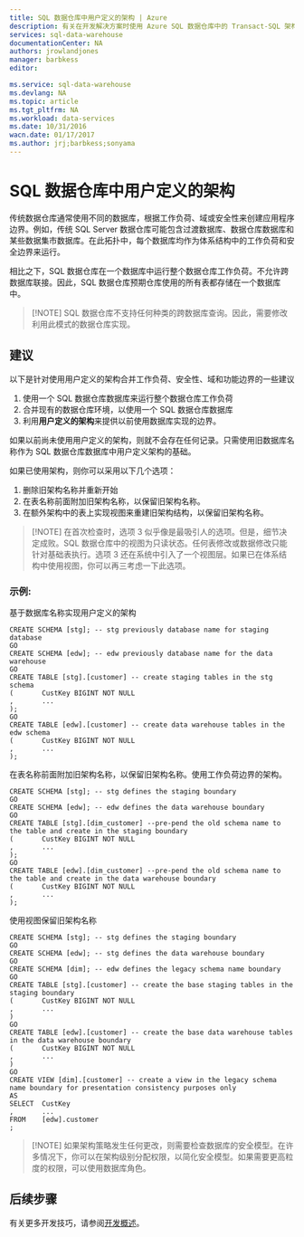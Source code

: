 ```yaml
---
title: SQL 数据仓库中用户定义的架构 | Azure
description: 有关在开发解决方案时使用 Azure SQL 数据仓库中的 Transact-SQL 架构的技巧。
services: sql-data-warehouse
documentationCenter: NA
authors: jrowlandjones
manager: barbkess
editor: 

ms.service: sql-data-warehouse
ms.devlang: NA
ms.topic: article
ms.tgt_pltfrm: NA
ms.workload: data-services
ms.date: 10/31/2016
wacn.date: 01/17/2017
ms.author: jrj;barbkess;sonyama
---
```


# SQL 数据仓库中用户定义的架构
传统数据仓库通常使用不同的数据库，根据工作负荷、域或安全性来创建应用程序边界。例如，传统 SQL Server 数据仓库可能包含过渡数据库、数据仓库数据库和某些数据集市数据库。在此拓扑中，每个数据库均作为体系结构中的工作负荷和安全边界来运行。

相比之下，SQL 数据仓库在一个数据库中运行整个数据仓库工作负荷。不允许跨数据库联接。因此，SQL 数据仓库预期仓库使用的所有表都存储在一个数据库中。

> [!NOTE] SQL 数据仓库不支持任何种类的跨数据库查询。因此，需要修改利用此模式的数据仓库实现。

## 建议
以下是针对使用用户定义的架构合并工作负荷、安全性、域和功能边界的一些建议

1. 使用一个 SQL 数据仓库数据库来运行整个数据仓库工作负荷
2. 合并现有的数据仓库环境，以使用一个 SQL 数据仓库数据库
3. 利用**用户定义的架构**来提供以前使用数据库实现的边界。

如果以前尚未使用用户定义的架构，则就不会存在任何记录。只需使用旧数据库名称作为 SQL 数据仓库数据库中用户定义架构的基础。

如果已使用架构，则你可以采用以下几个选项：

1. 删除旧架构名称并重新开始
2. 在表名称前面附加旧架构名称，以保留旧架构名称。
3. 在额外架构中的表上实现视图来重建旧架构结构，以保留旧架构名称。

> [!NOTE] 在首次检查时，选项 3 似乎像是最吸引人的选项。但是，细节决定成败。SQL 数据仓库中的视图为只读状态。任何表修改或数据修改只能针对基础表执行。选项 3 还在系统中引入了一个视图层。如果已在体系结构中使用视图，你可以再三考虑一下此选项。

### 示例:
基于数据库名称实现用户定义的架构

    CREATE SCHEMA [stg]; -- stg previously database name for staging database
    GO
    CREATE SCHEMA [edw]; -- edw previously database name for the data warehouse
    GO
    CREATE TABLE [stg].[customer] -- create staging tables in the stg schema
    (       CustKey BIGINT NOT NULL
    ,       ...
    );
    GO
    CREATE TABLE [edw].[customer] -- create data warehouse tables in the edw schema
    (       CustKey BIGINT NOT NULL
    ,       ...
    );

在表名称前面附加旧架构名称，以保留旧架构名称。使用工作负荷边界的架构。

    CREATE SCHEMA [stg]; -- stg defines the staging boundary
    GO
    CREATE SCHEMA [edw]; -- edw defines the data warehouse boundary
    GO
    CREATE TABLE [stg].[dim_customer] --pre-pend the old schema name to the table and create in the staging boundary
    (       CustKey BIGINT NOT NULL
    ,       ...
    );
    GO
    CREATE TABLE [edw].[dim_customer] --pre-pend the old schema name to the table and create in the data warehouse boundary
    (       CustKey BIGINT NOT NULL
    ,       ...
    );

使用视图保留旧架构名称

    CREATE SCHEMA [stg]; -- stg defines the staging boundary
    GO
    CREATE SCHEMA [edw]; -- stg defines the data warehouse boundary
    GO
    CREATE SCHEMA [dim]; -- edw defines the legacy schema name boundary
    GO
    CREATE TABLE [stg].[customer] -- create the base staging tables in the staging boundary
    (       CustKey	BIGINT NOT NULL
    ,       ...
    )
    GO
    CREATE TABLE [edw].[customer] -- create the base data warehouse tables in the data warehouse boundary
    (       CustKey	BIGINT NOT NULL
    ,       ...
    )
    GO
    CREATE VIEW [dim].[customer] -- create a view in the legacy schema name boundary for presentation consistency purposes only
    AS
    SELECT  CustKey
    ,       ...
    FROM	[edw].customer
    ;

> [!NOTE] 如果架构策略发生任何更改，则需要检查数据库的安全模型。在许多情况下，你可以在架构级别分配权限，以简化安全模型。如果需要更高粒度的权限，可以使用数据库角色。

## 后续步骤
有关更多开发技巧，请参阅[开发概述][]。

<!--Image references-->

<!--Article references-->
[开发概述]: ./sql-data-warehouse-overview-develop.md

<!--MSDN references-->

<!--Other Web references-->

<!---HONumber=Mooncake_Quality_Review_0117_2017-->
